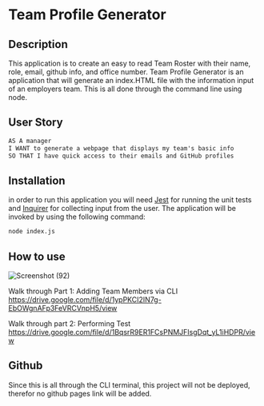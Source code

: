 # Team Profile Generator

## Description 

This application is to create an easy to read Team Roster with their name, role, email, github info, and office number. Team Profile Generator is an application that will generate an index.HTML file with the information input of an employers team. This is all done through the command line using node.

## User Story

```md
AS A manager
I WANT to generate a webpage that displays my team's basic info
SO THAT I have quick access to their emails and GitHub profiles
```

## Installation

in order to run this application you will need [Jest](https://www.npmjs.com/package/jest) for running the unit tests and [Inquirer](https://www.npmjs.com/package/inquirer/v/8.2.4) for collecting input from the user. The application will be invoked by using the following command:

```bash
node index.js
```

## How to use
![Screenshot (92)](https://user-images.githubusercontent.com/118693956/222657166-47fadf24-881a-4522-b85d-ed8487f029d4.png)

Walk through Part 1: Adding Team Members via CLI
https://drive.google.com/file/d/1ypPKCI2IN7g-EbOWgnAFp3FeVRCVnpH5/view

Walk through part 2: Performing Test
https://drive.google.com/file/d/1BqsrR9ER1FCsPNMJFIsgDqt_yL1iHDPR/view

## Github
Since this is all through the CLI terminal, this project will not be deployed, therefor no github pages link will be added.
